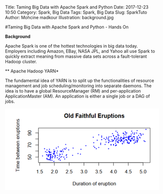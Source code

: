 Title: Taming Big Data with Apache Spark and Python
Date: 2017-12-23 10:50
Category: Spark, Big Data
Tags: Spark, Big Data
Slug: SparkTuto
Author: Mohcine madkour
Illustration: background.jpg

#Taming Big Data with Apache Spark and Python - Hands On

**Background**

 Apache Spark is one of the hottest technologies in big data today. Employers including Amazon, EBay, NASA JPL, and Yahoo all use Spark to quickly extract meaning from massive data sets across a fault-tolerant Hadoop cluster.

** Apache Hadoop YARN*

The fundamental idea of YARN is to split up the functionalities of resource management and job scheduling/monitoring into separate daemons. The idea is to have a global ResourceManager (RM) and per-application ApplicationMaster (AM). An application is either a single job or a DAG of jobs.




![image](/images/plot.PNG)